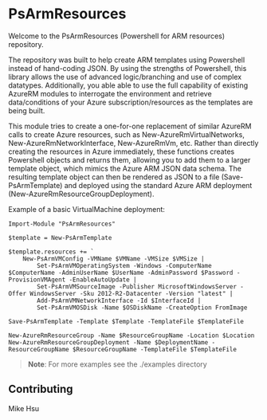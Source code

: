# PsArmResources
Welcome to the PsArmResources (Powershell for ARM resources) repository.

The repository was built to help create ARM templates using Powershell instead of hand-coding JSON. By using the strengths of Powershell, this library allows the use of advanced logic/branching and use of complex datatypes. Additionally, you able able to use the full capability of existing AzureRM modules to interrogate the environment and retrieve data/conditions of your Azure subscription/resources as the templates are being built.

This module tries to create a one-for-one replacement of similar AzureRM calls to create Azure resources, such as New-AzureRmVirtualNetworks, New-AzureRmNetworkInterface, New-AzureRmVm, etc.  Rather than directly creating the resources in Azure immediately, these functions creates Powershell objects and returns them, allowing you to add them to a larger template object, which mimics the Azure ARM JSON data schema. The resulting template object can then be rendered as JSON to a file (Save-PsArmTemplate) and deployed using the standard Azure ARM deployment (New-AzureRmResourceGroupDeployment).

Example of a basic VirtualMachine deployment:

````
Import-Module "PsArmResources" 

$template = New-PsArmTemplate 

$template.resources += `
    New-PsArmVMConfig -VMName $VMName -VMSize $VMSize |
        Set-PsArmVMOperatingSystem -Windows -ComputerName $ComputerName -AdminUserName $UserName -AdminPassword $Password -ProvisionVMAgent -EnableAutoUpdate |
        Set-PsArmVMSourceImage -Publisher MicrosoftWindowsServer -Offer WindowsServer -Sku 2012-R2-Datacenter -Version "latest" |
        Add-PsArmVMNetworkInterface -Id $InterfaceId |
        Set-PsArmVMOSDisk -Name $OSDiskName -CreateOption FromImage

Save-PsArmTemplate -Template $Template -TemplateFile $TemplateFile

New-AzureRmResourceGroup -Name $ResourceGroupName -Location $Location
New-AzureRmResourceGroupDeployment -Name $DeploymentName -ResourceGroupName $ResourceGroupName -TemplateFile $TemplateFile

````

> **Note**: For more examples see the ./examples directory


## Contributing

Mike Hsu